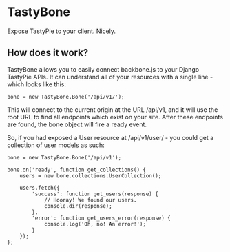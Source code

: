 TastyBone
=========

Expose TastyPie to your client. Nicely.

How does it work?
-----------------

TastyBone allows you to easily connect backbone.js to your Django TastyPie
APIs. It can understand all of your resources with a single line - which
looks like this:

    bone = new TastyBone.Bone('/api/v1/');

This will connect to the current origin at the URL /api/v1, and it will
use the root URL to find all endpoints which exist on your site. After
these endpoints are found, the bone object will fire a ready event.

So, if you had exposed a User resource at /api/v1/user/ - you could get a
collection of user models as such:

	bone = new TastyBone.Bone('/api/v1');

	bone.on('ready', function get_collections() {
		users = new bone.collections.UserCollection();

		users.fetch({
			'success': function get_users(response) {
				// Hooray! We found our users.
				console.dir(response);
			},
			'error': function get_users_error(response) {
				console.log('Oh, no! An error!');
			}
		});
	};

